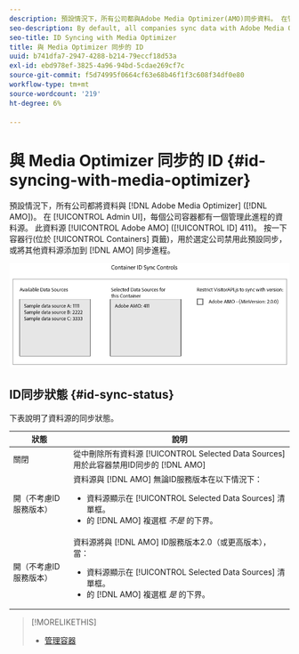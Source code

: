 ```yaml
---
description: 預設情況下，所有公司都與Adobe Media Optimizer(AMO)同步資料。 在管理員UI中，每個公司容器都有一個管理此進程的資料源。 此資料源是AdobeAMO(ID 411)。 按一下所選公司的容器行（在「容器」頁籤下）以禁用此預設同步，或向AMO同步進程添加和刪除其他資料源。
seo-description: By default, all companies sync data with Adobe Media Optimizer (AMO). In the Admin UI, each company container has a data source that manages this process. This data source is Adobe AMO (ID 411). Click a container row (under the Containers tab) for a selected company to disable this default sync or to add and remove other data sources to the AMO sync process.
seo-title: ID Syncing with Media Optimizer
title: 與 Media Optimizer 同步的 ID
uuid: b741dfa7-2947-4288-b214-79eccf18d53a
exl-id: ebd978ef-3825-4a96-94bd-5cdae269cf7c
source-git-commit: f5d74995f0664cf63e68b46f1f3c608f34df0e80
workflow-type: tm+mt
source-wordcount: '219'
ht-degree: 6%

---
```


# 與 Media Optimizer 同步的 ID {#id-syncing-with-media-optimizer}

預設情況下，所有公司都將資料與 [!DNL Adobe Media Optimizer] ([!DNL AMO])。 在 [!UICONTROL Admin UI]，每個公司容器都有一個管理此進程的資料源。 此資料源 [!UICONTROL Adobe AMO] ([!UICONTROL ID] 411)。 按一下容器行(位於 [!UICONTROL Containers] 頁籤)，用於選定公司禁用此預設同步，或將其他資料源添加到 [!DNL AMO] 同步進程。

![](assets/id-sync.png)

## ID同步狀態 {#id-sync-status}

下表說明了資料源的同步狀態。

| 狀態 | 說明 |
|------ | -------- |
| 關閉 | 從中刪除所有資料源 [!UICONTROL Selected Data Sources] 用於此容器禁用ID同步的 [!DNL AMO] |
| 開（不考慮ID服務版本） | 資料源與 [!DNL AMO] 無論ID服務版本在以下情況下： <ul><li>資料源顯示在 [!UICONTROL Selected Data Sources] 清單框。</li><li>的 [!DNL AMO] 複選框 *不是* 的下界。</li></ul> |
| 開（不考慮ID服務版本） | 資料源將與 [!DNL AMO] ID服務版本2.0（或更高版本），當： <ul><li>資料源顯示在 [!UICONTROL Selected Data Sources] 清單框。</li><li>的 [!DNL AMO] 複選框 *是* 的下界。</li></ul> |

>[!MORELIKETHIS]
>
>* [管理容器](../companies/admin-manage-containers.md#task_61DB5CEECC5049DD8D059C642AC3F967)

